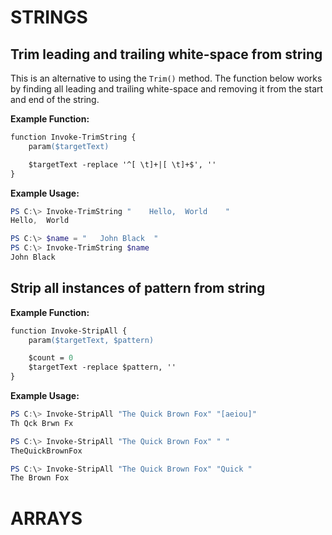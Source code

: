 <!-- CHAPTER START -->
# STRINGS

## Trim leading and trailing white-space from string

This is an alternative to using the `Trim()` method. The
function below works by finding all leading and trailing white-space and
removing it from the start and end of the string.

**Example Function:**

```ps
function Invoke-TrimString {
    param($targetText)

    $targetText -replace '^[ \t]+|[ \t]+$', ''
}
```

**Example Usage:**

```powershell
PS C:\> Invoke-TrimString "    Hello,  World    "
Hello,  World

PS C:\> $name = "   John Black  "
PS C:\> Invoke-TrimString $name
John Black
```

## Strip all instances of pattern from string

**Example Function:**

```ps
function Invoke-StripAll {
    param($targetText, $pattern)

    $count = 0
    $targetText -replace $pattern, ''
}
```

**Example Usage:**

```powershell
PS C:\> Invoke-StripAll "The Quick Brown Fox" "[aeiou]"
Th Qck Brwn Fx

PS C:\> Invoke-StripAll "The Quick Brown Fox" " "
TheQuickBrownFox

PS C:\> Invoke-StripAll "The Quick Brown Fox" "Quick "
The Brown Fox
```

<!-- CHAPTER END -->

<!-- CHAPTER START -->
# ARRAYS
<!-- CHAPTER END -->
